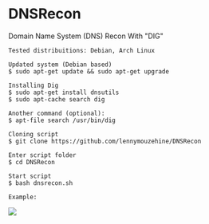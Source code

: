 # DNSRecon
Domain Name System (DNS) Recon With "DIG"


```
Tested distribuitions: Debian, Arch Linux
```

```
Updated system (Debian based)
$ sudo apt-get update && sudo apt-get upgrade

Installing Dig
$ sudo apt-get install dnsutils
$ sudo apt-cache search dig

Another command (optional):
$ apt-file search /usr/bin/dig

Cloning script
$ git clone https://github.com/lennymouzehine/DNSRecon

Enter script folder
$ cd DNSRecon

Start script
$ bash dnsrecon.sh

Example: 
```

<img src="https://uploaddeimagens.com.br/images/003/517/932/full/dnsrecon1.png?1635910424" />
